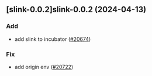 

## [slink-0.0.2]slink-0.0.2 (2024-04-13)

### Add



- add slink to incubator ([#20674](https://github.com/truecharts/charts/issues/20674))

### Fix



- add origin env ([#20722](https://github.com/truecharts/charts/issues/20722))